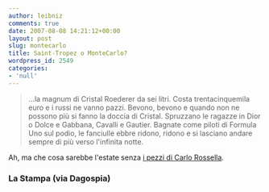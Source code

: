 ```yaml
---
author: leibniz
comments: true
date: 2007-08-08 14:21:12+00:00
layout: post
slug: montecarlo
title: Saint-Tropez o MonteCarlo?
wordpress_id: 2549
categories:
- 'null'
---
```


> ...la magnum di Cristal Roederer da sei litri. Costa trentacinquemila euro e i russi ne vanno pazzi. Bevono, bevono e quando non ne possono più si fanno la doccia di Cristal. Spruzzano le ragazze in Dior o Dolce e Gabbana, Cavalli e Gautier. Bagnate come piloti di Formula Uno sul podio, le fanciulle ebbre ridono, ridono e si lasciano andare sempre di più verso l'infinita notte.


Ah, ma che cosa sarebbe l'estate senza [i pezzi di Carlo Rossella](http://213.215.144.81/public_html/articolo_index_33694.html).


### La Stampa (via Dagospia)
